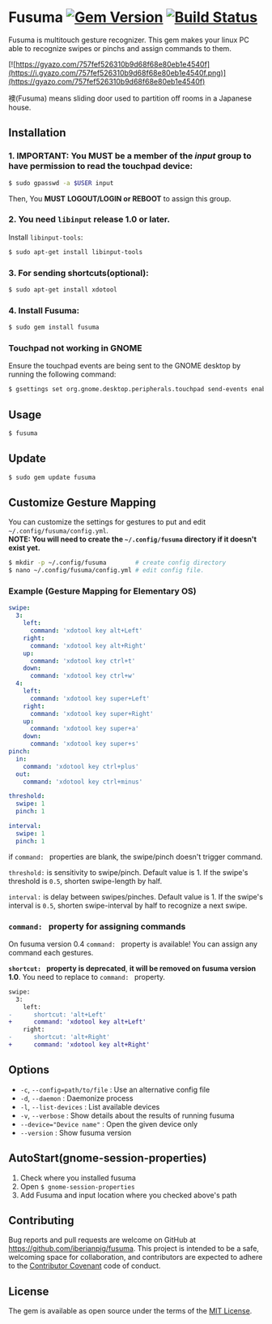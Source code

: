 # Fusuma [![Gem Version](https://badge.fury.io/rb/fusuma.svg)](https://badge.fury.io/rb/fusuma) [![Build Status](https://travis-ci.org/iberianpig/fusuma.svg?branch=master)](https://travis-ci.org/iberianpig/fusuma)

Fusuma is multitouch gesture recognizer.
This gem makes your linux PC able to recognize swipes or pinchs and assign commands to them.

[![https://gyazo.com/757fef526310b9d68f68e80eb1e4540f](https://i.gyazo.com/757fef526310b9d68f68e80eb1e4540f.png)](https://gyazo.com/757fef526310b9d68f68e80eb1e4540f)

襖(Fusuma) means sliding door used to partition off rooms in a Japanese house.

## Installation

### 1. **IMPORTANT**: You **MUST** be a member of the _input_ group to have permission to read the touchpad device:

```bash
$ sudo gpasswd -a $USER input
```

Then, You **MUST** **LOGOUT/LOGIN or REBOOT** to assign this group.

### 2. You need `libinput` release 1.0 or later.
Install `libinput-tools`: 

```bash
$ sudo apt-get install libinput-tools
```

### 3. For sending shortcuts(optional):

```bash
$ sudo apt-get install xdotool
```

### 4. Install Fusuma:

```bash
$ sudo gem install fusuma
```

### Touchpad not working in GNOME

Ensure the touchpad events are being sent to the GNOME desktop by running the following command:


```bash
$ gsettings set org.gnome.desktop.peripherals.touchpad send-events enabled
```

## Usage

```bash
$ fusuma
```

## Update

```bash
$ sudo gem update fusuma
```

## Customize Gesture Mapping

You can customize the settings for gestures to put and edit `~/.config/fusuma/config.yml`.  
**NOTE: You will need to create the `~/.config/fusuma` directory if it doesn't exist yet.**

```bash
$ mkdir -p ~/.config/fusuma        # create config directory
$ nano ~/.config/fusuma/config.yml # edit config file.
```

### Example (Gesture Mapping for Elementary OS)

```yaml
swipe:
  3: 
    left: 
      command: 'xdotool key alt+Left'
    right: 
      command: 'xdotool key alt+Right'
    up: 
      command: 'xdotool key ctrl+t'
    down: 
      command: 'xdotool key ctrl+w'
  4:
    left: 
      command: 'xdotool key super+Left'
    right: 
      command: 'xdotool key super+Right'
    up: 
      command: 'xdotool key super+a'
    down: 
      command: 'xdotool key super+s'
pinch:
  in:
    command: 'xdotool key ctrl+plus'
  out:
    command: 'xdotool key ctrl+minus'

threshold:
  swipe: 1
  pinch: 1

interval:
  swipe: 1
  pinch: 1
```

if `command: ` properties are blank, the swipe/pinch doesn't trigger command.

`threshold:` is sensitivity to swipe/pinch. Default value is 1.
If the swipe's threshold is `0.5`, shorten swipe-length by half.

`interval:` is delay between swipes/pinches. Default value is 1.
If the swipe's interval is `0.5`, shorten swipe-interval by half to recognize a next swipe.

### `command: ` property for assigning commands
On fusuma version 0.4 `command: ` property is available!
You can assign any command each gestures.

**`shortcut: ` property is deprecated**, **it will be removed on fusuma version 1.0**.
You need to replace to `command: ` property.


```diff
swipe:
  3: 
    left: 
-      shortcut: 'alt+Left'
+      command: 'xdotool key alt+Left'
    right: 
-      shortcut: 'alt+Right'
+      command: 'xdotool key alt+Right'
```

## Options

*   `-c`, `--config=path/to/file` : Use an alternative config file
*   `-d`, `--daemon`              : Daemonize process
*   `-l`, `--list-devices`        : List available devices
*   `-v`, `--verbose`             : Show details about the results of running fusuma
*   `--device="Device name"`      : Open the given device only
*   `--version`                   : Show fusuma version

## AutoStart(gnome-session-properties)
1. Check where you installed fusuma
2. Open `$ gnome-session-properties`
3. Add Fusuma and input location where you checked above's path

## Contributing

Bug reports and pull requests are welcome on GitHub at https://github.com/iberianpig/fusuma. This project is intended to be a safe, welcoming space for collaboration, and contributors are expected to adhere to the [Contributor Covenant](http://contributor-covenant.org) code of conduct.


## License

The gem is available as open source under the terms of the [MIT License](http://opensource.org/licenses/MIT).

